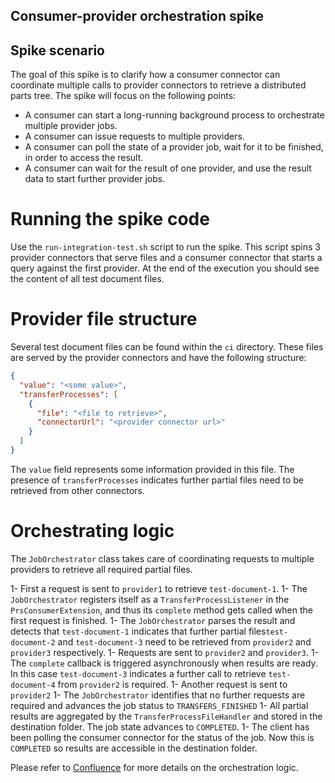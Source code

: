 ## Consumer-provider orchestration spike

## Spike scenario

The goal of this spike is to clarify how a consumer connector can coordinate multiple calls to provider connectors to retrieve a distributed parts tree. The spike will focus on the following points: 

* A consumer can start a long-running background process to orchestrate multiple provider jobs.
* A consumer can issue requests to multiple providers.
* A consumer can poll the state of a provider job, wait for it to be finished, in order to access the result.
* A consumer can wait for the result of one provider, and use the result data to start further provider jobs.

# Running the spike code

Use the `run-integration-test.sh` script to run the spike. This script spins 3 provider connectors that serve files and a consumer connector that starts a query against the first provider. At the end of the execution you should see the content of all test document files.

# Provider file structure

Several test document files can be found within the `ci` directory. These files are served by the provider connectors and have the following structure:

```json
{
  "value": "<some value>",
  "transferProcesses": [
    {
      "file": "<file to retrieve>",
      "connectorUrl": "<provider connector url>"
    }
  ]
}
```

The `value` field represents some information provided in this file. The presence of `transferProcesses` indicates further partial files need to be retrieved from other connectors.

# Orchestrating logic

The `JobOrchestrator` class takes care of coordinating requests to multiple providers to retrieve all required partial files.

1- First a request is sent to `provider1` to retrieve `test-document-1`.
1- The `JobOrchestrator` registers itself as a `TransferProcessListener` in the `PrsConsumerExtension`, and thus its `complete` method gets called when the first request is finished.
1- The `JobOrchestrator` parses the result and detects that `test-document-1` indicates that further partial files`test-document-2` and `test-document-3` need to be retrieved from `provider2` and `provider3` respectively.
1- Requests are sent to `provider2` and `provider3`.
1- The `complete` callback is triggered asynchronously when results are ready. In this case `test-document-3` indicates a further call to retrieve `test-document-4` from `provider2` is required.
1- Another request is sent to `provider2`
1- The `JobOrchestrator` identifies that no further requests are required and advances the job status to `TRANSFERS_FINISHED`
1- All partial results are aggregated by the `TransferProcessFileHandler` and stored in the destination folder. The job state advances to `COMPLETED`. 
1- The client has been polling the consumer connector for the status of the job. Now this is `COMPLETED` so results are accessible in the destination folder.  

Please refer to [Confluence](https://confluence.catena-x.net/display/ARTI/MTPDC+EDC+Orchestration) for more details on the orchestration logic.
